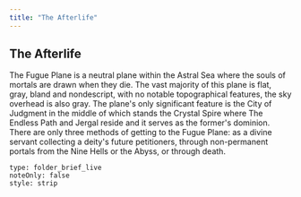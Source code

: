 ```yaml
---
title: "The Afterlife"
---
```

## The Afterlife
The Fugue Plane is a neutral plane within the Astral Sea where the souls of mortals are drawn when they die. The vast majority of this plane is flat, gray, bland and nondescript, with no notable topographical features, the sky overhead is also gray. The plane's only significant feature is the City of Judgment in the middle of which stands the Crystal Spire where The Endless Path and Jergal reside and it serves as the former's dominion. There are only three methods of getting to the Fugue Plane: as a divine servant collecting a deity's future petitioners, through non-permanent portals from the Nine Hells or the Abyss, or through death. 
```ccard
type: folder_brief_live
noteOnly: false
style: strip
```
